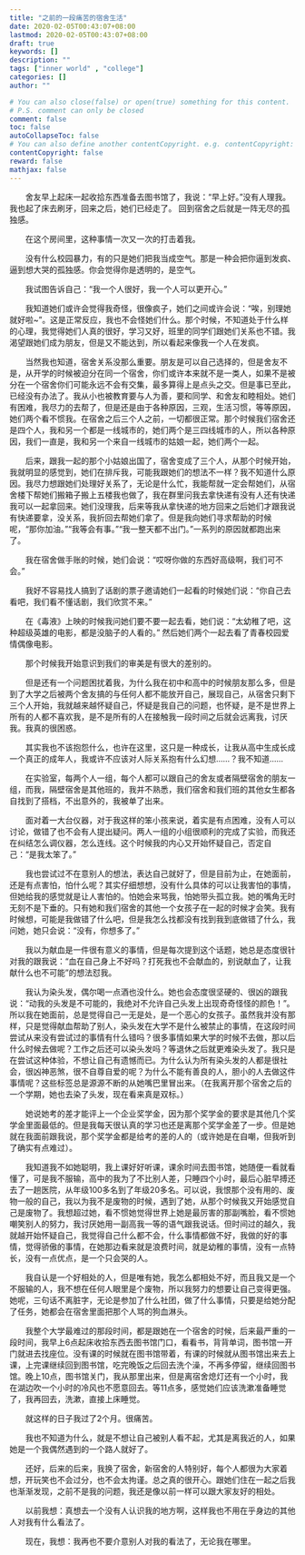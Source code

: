 ```yaml
---
title: "之前的一段痛苦的宿舍生活"
date: 2020-02-05T00:43:07+08:00
lastmod: 2020-02-05T00:43:07+08:00
draft: true
keywords: []
description: ""
tags: ["inner world" , "college"]
categories: []
author: ""

# You can also close(false) or open(true) something for this content.
# P.S. comment can only be closed
comment: false
toc: false
autoCollapseToc: false
# You can also define another contentCopyright. e.g. contentCopyright: "This is another copyright."
contentCopyright: false
reward: false
mathjax: false
---
```


&#8195;&#8195;舍友早上起床一起收拾东西准备去图书馆了，我说：“早上好。”没有人理我。我也起了床去刷牙，回来之后，她们已经走了。
回到宿舍之后就是一阵无尽的孤独感。

<!--more-->


&#8195;&#8195;在这个房间里，这种事情一次又一次的打击着我。

&#8195;&#8195;没有什么校园暴力，有的只是她们把我当成空气。那是一种会把你逼到发疯、逼到想大哭的孤独感。你会觉得你是透明的，是空气。

&#8195;&#8195;我试图告诉自己：“我一个人很好，我一个人可以更开心。”

&#8195;&#8195;我知道她们或许会觉得我奇怪，很像疯子，她们之间或许会说：“唉，别理她就好啦~”。这是正常反应，我也不会怪她们什么。那个时候，不知道处于什么样的心理，我觉得她们人真的很好，学习又好，班里的同学们跟她们关系也不错。我渴望跟她们成为朋友，但是又不能达到，所以看起来像我一个人在发疯。

&#8195;&#8195;当然我也知道，宿舍关系没那么重要。朋友是可以自己选择的，但是舍友不是，从开学的时候被迫分在同一个宿舍，你们或许本来就不是一类人，如果不是被分在一个宿舍你们可能永远不会有交集，最多算得上是点头之交。但是事已至此，已经没有办法了。我从小也被教育要与人为善，要和同学、和舍友和睦相处。她们有困难，我尽力的去帮了，但是还是由于各种原因，三观，生活习惯，等等原因，她们两个看不惯我。在宿舍之后三个人之前，一切都很正常。那个时候我们宿舍还是四个人，我和另一个都是一线城市的，她们两个是三四线城市的人，所以各种原因，我们一直是，我和另一个来自一线城市的姑娘一起，她们两个一起。

&#8195;&#8195;后来，跟我一起的那个小姑娘出国了，宿舍变成了三个人，从那个时候开始，我就明显的感觉到，她们在排斥我，可能我跟她们的想法不一样？我不知道什么原因。我尽力想跟她们处理好关系了，无论是什么忙，我能帮就一定会帮她们，从宿舍楼下帮她们搬箱子搬上五楼我也做了，我在群里问我去拿快递有没有人还有快递我可以一起拿回来。她们没理我，后来等我从拿快递的地方回来之后她们才跟我说有快递要拿，没关系，我折回去帮她们拿了。但是我向她们寻求帮助的时候呢，“那你加油。”“我等会有事。”“我一整天都不出门。”一系列的原因就都跑出来了。

&#8195;&#8195;我在宿舍做手账的时候，她们会说：“哎呀你做的东西好高级啊，我们可不会。”

&#8195;&#8195;我好不容易找人搞到了话剧的票子邀请她们一起看的时候她们说：“你自己去看吧，我们看不懂话剧，我们欣赏不来。”

&#8195;&#8195;在《毒液》上映的时候我问她们要不要一起去看，她们说：“太幼稚了吧，这种超级英雄的电影，都是没脑子的人看的。” 然后她们两个一起去看了青春校园爱情偶像电影。

&#8195;&#8195;那个时候我开始意识到我们的审美是有很大的差别的。

&#8195;&#8195;但是还有一个问题困扰着我，为什么我在初中和高中的时候朋友那么多，但是到了大学之后被两个舍友搞的与任何人都不能放开自己，展现自己，从宿舍只剩下三个人开始，我就越来越怀疑自己，怀疑是我自己的问题，也怀疑，是不是世界上所有的人都不喜欢我，是不是所有的人在接触我一段时间之后就会远离我，讨厌我。我真的很困惑。

&#8195;&#8195;其实我也不该抱怨什么，也许在这里，这只是一种成长，让我从高中生成长成一个真正的成年人，我或许不应该对人际关系抱有什么幻想……？我不知道……

&#8195;&#8195;在实验室，每两个人一组，每个人都可以跟自己的舍友或者隔壁宿舍的朋友一组，而我，隔壁宿舍是其他班的，我并不熟悉，我们宿舍和我们班的其他女生都各自找到了搭档，不出意外的，我被单了出来。

&#8195;&#8195;面对着一大台仪器，对于我这样的笨小孩来说，着实是有点困难，没有人可以讨论，做错了也不会有人提出疑问。两人一组的小组很顺利的完成了实验，而我还在纠结怎么调仪器，怎么连线。这个时候我的内心又开始怀疑自己，否定自己：“是我太笨了。”

&#8195;&#8195;我也尝试过不在意别人的想法，表达自己就好了，但是目前为止，在她面前，还是有点害怕，怕什么呢？其实仔细想想，没有什么具体的可以让我害怕的事情，但她给我的感觉就是让人害怕的。怕她会来骂我，怕她带头孤立我。她的嘴角无时无刻不是下垂的。只有她和我们宿舍的其他一个女孩子在一起的时候才会笑。我有时候想，可能是我做错了什么吧，但是我怎么找都没有找到我到底做错了什么，我问她，她只会说：“没有，你想多了。”

&#8195;&#8195;我以为献血是一件很有意义的事情，但是每次提到这个话题，她总是态度很针对我的跟我说：“血在自己身上不好吗？打死我也不会献血的，别说献血了，让我献什么也不可能”的想法怼我。

&#8195;&#8195;我认为染头发，偶尔喝一点酒也没什么。她也会态度很坚硬的、很凶的跟我说：“动我的头发是不可能的，我绝对不允许自己头发上出现奇奇怪怪的颜色！”。所以我在她面前，总是觉得自己一无是处，是一个恶心的女孩子。虽然我并没有那样，只是觉得献血帮助了别人，染头发在大学不是什么被禁止的事情，在这段时间尝试从来没有尝试过的事情有什么错吗？很多事情如果大学的时候不去做，那以后什么时候去做呢？工作之后还可以染头发吗？等退休之后就更难染头发了。我只是在尝试这种体验，不想让自己有遗憾而已。为什么认为所有染头发的人都是很社会，很凶神恶煞，很不自尊自爱的呢？为什么不能有善良的人，胆小的人去做这件事情呢？这些标签总是源源不断的从她嘴巴里冒出来。（在我离开那个宿舍之后的一个学期，她也去染了头发，现在看来真是双标。）

&#8195;&#8195;她说她考的差才能评上一个企业奖学金，因为那个奖学金的要求是其他几个奖学金里面最低的。但是我每天很认真的学习也还是离那个奖学金差了一步。但是她就在我面前跟我说，那个奖学金都是给考的差的人的（或许她是在自嘲，但我听到了确实有点难过）。

&#8195;&#8195;我知道我不如她聪明，我上课好好听课，课余时间去图书馆，她随便一看就看懂了，可是我不服输，高中的我为了不比别人差，只睡四个小时，最后心脏早搏还去了一趟医院，从年级100多名到了年级20多名。可以说，我恨那个没有用的、废物一般的自己，我以为我不是废物的时候，遇到了她，从那个时候我又开始感觉自己是废物了。我想超过她，看不惯她觉得世界上她是最厉害的那副嘴脸，看不惯她嘲笑别人的努力，我讨厌她用一副高我一等的语气跟我说话。但时间过的越久，我就越开始怀疑自己，我觉得自己什么都不会，什么事情都做不好，我做的好的事情，觉得骄傲的事情，在她那边看来就是浪费时间，就是幼稚的事情，没有一点特长，没有一点优点，是一个只会哭的人。

&#8195;&#8195;我自认是一个好相处的人，但是唯有她，我怎么都相处不好，而且我又是一个不服输的人，我不想在任何人眼里是个废物，所以我努力的想要让自己变得更强。她呢，三句话不离脏字，无论是参加了什么社团，做了什么事情，只要是给她分配了任务，她都会在宿舍里面把那个人骂的狗血淋头。

&#8195;&#8195;我整个大学最难过的那段时间，都是跟她在一个宿舍的时候，后来最严重的一段时间，我早上6点起床收拾东西去图书馆门口，看看书，背背单词，图书馆一开门就进去找座位。没有课的时候就在图书馆带着，有课的时候就从图书馆出来去上课，上完课继续回到图书馆，吃完晚饭之后回去洗个澡，不再多停留，继续回图书馆。晚上10点，图书馆关门，我从那里出来，但是离宿舍熄灯还有一个小时，我在湖边吹一个小时的冷风也不愿意回去。等11点多，感觉她们应该洗漱准备睡觉了，我再回去，洗漱，直接上床睡觉。

&#8195;&#8195;就这样的日子我过了2个月。很痛苦。

&#8195;&#8195;我也不知道为什么，就是不想让自己被别人看不起，尤其是离我近的人，如果她是一个我偶然遇到的一个路人就好了。

&#8195;&#8195;还好，后来的后来，我换了宿舍，新宿舍的人特别好，每个人都很为大家着想，开玩笑也不会过分，也不会太拘谨。总之真的很开心。跟她们住在一起之后我也渐渐发现，之前不是我的问题，我还是像以前一样可以跟大家友好的相处。

&#8195;&#8195;以前我想：真想去一个没有人认识我的地方啊，这样我也不用在乎身边的其他人对我有什么看法了。

&#8195;&#8195;现在，我想：我再也不要介意别人对我的看法了，无论我在哪里。



